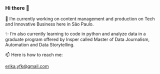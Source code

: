 ### Hi there 👋
💬  I’m currently working on content management and production on Tech and Innovative Business here in São Paulo. 

✨ I’m also currently learning to code in python and analyze data in a graduate program offered by Insper called Master of Data Journalism, Automation and Data Storytelling. 

📫 Here is how to reach me:

erika.yfk@gmail.com

<!--
**erikayukari/erikayukari** is a ✨ _special_ ✨ repository because its `README.md` (this file) appears on your GitHub profile.

Here are some ideas to get you started:

- 
- 🌱 I’m currently learning ...
- 👯 I’m looking to collaborate on ...
- 🤔 I’m looking for help with ...
- 💬 Ask me about ...
- 📫 How to reach me: ...
- 😄 Pronouns: ...
- ⚡ Fun fact: ...
-->
